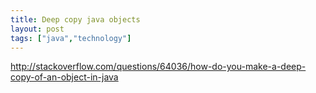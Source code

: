 ```yaml
---
title: Deep copy java objects
layout: post
tags: ["java","technology"]
---
```


http://stackoverflow.com/questions/64036/how-do-you-make-a-deep-copy-of-an-object-in-java

